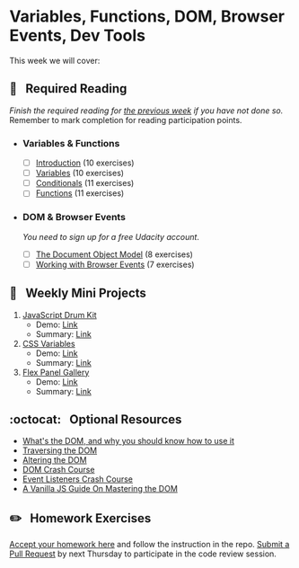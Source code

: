 # Variables, Functions, DOM, Browser Events, Dev Tools

This week we will cover:

## :closed_book: &nbsp; **Required Reading**

*Finish the required reading for [the previous week](../week-one) if you have not done so.* Remember to mark completion for reading participation points.

* ### Variables & Functions

  - [ ] [Introduction](https://www.codecademy.com/courses/introduction-to-javascript/lessons/introduction-to-javascript) (10 exercises)
  - [ ] [Variables](https://www.codecademy.com/courses/introduction-to-javascript/lessons/variables) (10 exercises)
  - [ ] [Conditionals](https://www.codecademy.com/courses/introduction-to-javascript/lessons/control-flow) (11 exercises)
  - [ ] [Functions](https://www.codecademy.com/courses/introduction-to-javascript/lessons/functions) (11 exercises)

* ### DOM & Browser Events

   *You need to sign up for a free Udacity account*.

  - [ ] [The Document Object Model](https://classroom.udacity.com/courses/ud117/lessons/74c2a096-61db-4302-9d65-6b7fa9b8c329/concepts/354d9102-8b45-4a89-91df-6f5ec9022dbd) (8 exercises)
  - [ ] [Working with Browser Events](https://classroom.udacity.com/courses/ud117/lessons/f270dbcf-eb43-4ce3-b7be-a74d26023496/concepts/f63b1837-b096-4707-b0f5-72bc6a93bfac) (7 exercises)

## :dart: &nbsp; **Weekly Mini Projects**

1. [JavaScript Drum Kit](https://www.youtube.com/watch?v=VuN8qwZoego&list=PLu8EoSxDXHP6CGK4YVJhL_VWetA865GOH&index=1)
    * Demo: [Link](https://yhabib.github.io/JavaScript30/01%20-%20JavaScript%20Drum%20Kit/index.html)
    * Summary: [Link](https://github.com/usyyy/javascript/blob/master/JavaScript30/analysis.md#1-javascript-drum-kit)
2. [CSS Variables](https://www.youtube.com/watch?v=AHLNzv13c2I&list=PLu8EoSxDXHP6CGK4YVJhL_VWetA865GOH&index=3)
    * Demo: [Link](https://yhabib.github.io/JavaScript30/03%20-%20CSS%20Variables/index.html)
    * Summary: [Link](https://github.com/usyyy/javascript/blob/master/JavaScript30/analysis.md#3-css-variables)
3. [Flex Panel Gallery](https://www.youtube.com/watch?v=9eif30i26jg&list=PLu8EoSxDXHP6CGK4YVJhL_VWetA865GOH&index=5)
    * Demo: [Link](https://yhabib.github.io/JavaScript30/05%20-%20Flex%20Panel%20Gallery/index.html)
    * Summary: [Link](hhttps://github.com/usyyy/javascript/blob/master/JavaScript30/analysis.md#5-flex-panel-gallery)

## :octocat: &nbsp; **Optional Resources**

* [What's the DOM, and why you should know how to use it](https://www.freecodecamp.org/news/whats-the-document-object-model-and-why-you-should-know-how-to-use-it-1a2d0bc5429d/)
* [Traversing the DOM](https://zellwk.com/blog/dom-traversals/)
* [Altering the DOM](https://zellwk.com/blog/js-in-dom/)
* [DOM Crash Course](https://www.youtube.com/watch?v=0ik6X4DJKCc)
* [Event Listeners Crash Course](https://www.youtube.com/watch?v=wK2cBMcDTss)
* [A Vanilla JS Guide On Mastering the DOM](https://dev.to/bouhm/a-vanilla-js-guide-on-mastering-the-dom-3l9b)

## :pencil2: &nbsp; **Homework Exercises**

[Accept your homework here](https://classroom.github.com/a/wkQ3k-zl) and follow the instruction in the repo. [Submit a Pull Request](../week-zero/about.md#homework-pull-request) by next Thursday to participate in the code review session.
